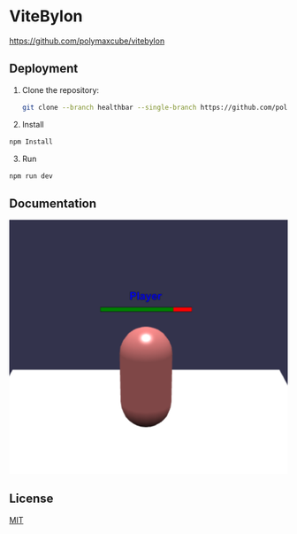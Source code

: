 
# ViteBylon

https://github.com/polymaxcube/vitebylon


## Deployment

1. Clone the repository:
   ```sh
   git clone --branch healthbar --single-branch https://github.com/polymaxcube/vitebylon.git
   ```
   
2. Install
```sh
npm Install
```

3. Run
```sh
npm run dev
```
## Documentation

![Healthbar](./healthbar.png)


## License

[MIT](https://choosealicense.com/licenses/mit/)

